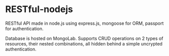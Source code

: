 # RESTful-nodejs
RESTful API made in node.js using express.js, mongoose for ORM, passport for authentication.

Database is hosted on MongoLab. Supports CRUD operations on 2 types of resources, their nested combinations,
all hidden behind a simple uncrypted authentication.
